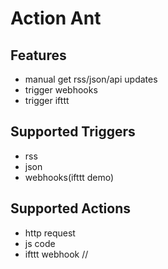 # Action Ant

## Features

- manual get rss/json/api updates
- trigger webhooks
- trigger ifttt

## Supported Triggers

- rss
- json
- webhooks(ifttt demo)

## Supported Actions

- http request
- js code
- ifttt webhook
  //
